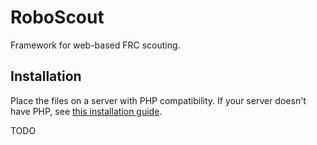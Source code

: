 # RoboScout
Framework for web-based FRC scouting.

## Installation
Place the files on a server with PHP compatibility. If your server doesn't have PHP, see [this installation guide](http://php.net/manual/en/install.php).

TODO